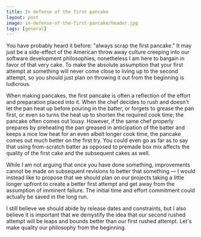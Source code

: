 ```yaml
---
title: In defense of the first pancake
layout: post
image: in-defense-of-the-first-pancake/header.jpg
tags: [general]
---
```


You have probably heard it before: "always scrap the first pancake." It may just be a side-effect of the American throw away culture creeping into our software development philosophies, nonetheless I am here to bargain in favor of that very cake.<!--more--> To make the absolute assumption that your first attempt at something will never come close to living up to the second attempt, so you should just plan on throwing it out from the beginning is ludicrous.

When making pancakes, the first pancake is often a reflection of the effort and preparation placed into it. When the chef decides to rush and doesn't let the pan heat up before pouring in the batter, or forgets to grease the pan first, or even so turns the heat up to shorten the required cook time; the pancake often comes out lousy.  However, if the same chef properly prepares by preheating the pan greased in anticipation of the batter and keeps a nice low heat for an even albeit longer cook time, the pancake comes out much better on the first try. You could even go as far as to say that using from-scratch batter as opposed to premade box mix affects the quality of the first cake and the subsequent cakes as well.

While I am not arguing that once you have done something, improvements cannot be made on subsequent revisions to better that something — I would instead like to propose that we should plan on our projects taking a little longer upfront to create a better first attempt and get away from the assumption of imminent failure. The initial time and effort commitment could actually be saved in the long run.

I still believe we should abide by release dates and constraints, but I also believe it is important that we demystify the idea that our second rushed attempt will be leaps and bounds better than our first rushed attempt. Let's make quality our philosophy from the beginning.

